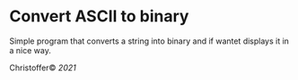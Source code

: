 # Convert ASCII to binary

Simple program that converts a string into binary and if wantet displays it in a nice way.

Christoffer&copy; *2021*